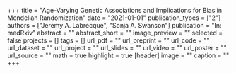 +++
title = "Age-Varying Genetic Associations and Implications for Bias in Mendelian Randomization"
date = "2021-01-01"
publication_types = ["2"]
authors = ["Jeremy A. Labrecque", "Sonja A. Swanson"]
publication = "In: medRxiv"
abstract = ""
abstract_short = ""
image_preview = ""
selected = false
projects = []
tags = []
url_pdf = ""
url_preprint = ""
url_code = ""
url_dataset = ""
url_project = ""
url_slides = ""
url_video = ""
url_poster = ""
url_source = ""
math = true
highlight = true
[header]
image = ""
caption = ""
+++
